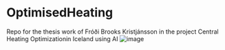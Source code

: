 # OptimisedHeating
Repo for the thesis work of Fróði Brooks Kristjánsson in the project Central Heating Optimizationin Iceland using AI
![image](Data_processing/images/þrýstisvæðið.png)
